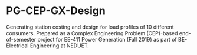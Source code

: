 # PG-CEP-GX-Design
Generating station costing and design for load profiles of 10 different consumers. Prepared as a Complex Engineering Problem (CEP)-based end-of-semester project for EE-411 Power Generation (Fall 2019) as part of BE-Electrical Engineering at NEDUET. 
